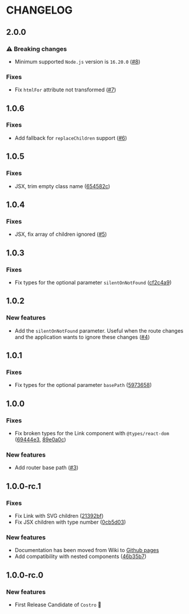 # CHANGELOG

## 2.0.0

### ⚠️ Breaking changes

- Minimum supported `Node.js` version is `16.20.0` ([#8](https://github.com/costrojs/costro/pull/8))

### Fixes

- Fix `htmlFor` attribute not transformed ([#7](https://github.com/costrojs/costro/pull/7))

## 1.0.6

### Fixes

- Add fallback for `replaceChildren` support ([#6](https://github.com/costrojs/costro/pull/6))

## 1.0.5

### Fixes

- JSX, trim empty class name ([654582c](https://github.com/costrojs/costro/commit/654582c9710de8746cacd4547086ecee48dc4f2f))

## 1.0.4

### Fixes

- JSX, fix array of children ignored ([#5](https://github.com/costrojs/costro/pull/5))

## 1.0.3

### Fixes

- Fix types for the optional parameter `silentOnNotFound` ([cf2c4a9](https://github.com/costrojs/costro/commit/cf2c4a9fa670aa80f8ae11dc9e6b73736072c6bf))

## 1.0.2

### New features

- Add the `silentOnNotFound` parameter. Useful when the route changes and the application wants to ignore these changes ([#4](https://github.com/costrojs/costro/pull/4))

## 1.0.1

### Fixes

- Fix types for the optional parameter `basePath` ([5973658](https://github.com/costrojs/costro/commit/59736586c5561b4da7331ff3f71856fe5119433b))

## 1.0.0

### Fixes

- Fix broken types for the Link component with `@types/react-dom` ([69444e3](https://github.com/costrojs/costro/commit/69444e33905ccf6897ce3f264eb39b28db892eef), [89e0a0c](https://github.com/costrojs/costro/commit/89e0a0c9305b3ecf82ff7802da931a29322f4e79))

### New features

- Add router base path ([#3](https://github.com/costrojs/costro/pull/3))

## 1.0.0-rc.1

### Fixes

- Fix Link with SVG children ([21392bf](https://github.com/costrojs/costro/commit/21392bffe1eae2e1c6af60ca3a72f7d02b1be55c))
- Fix JSX children with type number ([0cb5d03](https://github.com/costrojs/costro/commit/0cb5d03bb8deeaf585bbab26c0760d733e383929))

### New features

- Documentation has been moved from Wiki to [Github pages](https://costro.js.org)
- Add compatibility with nested components ([46b35b7](https://github.com/costrojs/costro/commit/46b35b781b9761077ea8f0be789077f4c7ff46ce))

## 1.0.0-rc.0

### New features

- First Release Candidate of `Costro` 🚀
